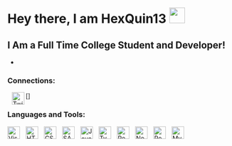 # Hey there, I am HexQuin13 <img src="https://raw.githubusercontent.com/MartinHeinz/MartinHeinz/master/wave.gif" width="35px">

## I Am a Full Time College Student and Developer!

-

### Connections:
[<img align="left" alt="Twitter" width="28px" src="https://cdn.jsdelivr.net/gh/devicons/devicon/icons/twitter/twitter-original.svg" style="padding-left: 10px;" />]

### Languages and Tools:

<img align="left" alt="Visual Studio Code" width="28px" src="https://cdn.jsdelivr.net/gh/devicons/devicon/icons/vscode/vscode-original.svg" style="padding-right: 10px;" />
<img align="left" alt="HTML" width="28px" src="https://cdn.jsdelivr.net/gh/devicons/devicon/icons/html5/html5-original.svg" style="padding-right: 10px;" />
<img align="left" alt="CSS" width="28px" src="https://cdn.jsdelivr.net/gh/devicons/devicon/icons/css3/css3-original.svg" style="padding-right: 10px;" />
<img align="left" alt="SASS" width="28px" src="https://cdn.jsdelivr.net/gh/devicons/devicon/icons/sass/sass-original.svg" style="padding-right: 10px;" />
<img align="left" alt="JavaScript" width="28px" src="https://cdn.jsdelivr.net/gh/devicons/devicon/icons/javascript/javascript-original.svg" style="padding-right: 10px;" />
<img align="left" alt="Typescript" width="28px" src="https://cdn.jsdelivr.net/gh/devicons/devicon/icons/typescript/typescript-original.svg" style="padding-right: 10px;" />
<img align="left" alt="React" width="28px" src="https://cdn.jsdelivr.net/gh/devicons/devicon/icons/react/react-original.svg" style="padding-right: 10px;" />
<img align="left" alt="NodeJs" width="28px" src="https://cdn.jsdelivr.net/gh/devicons/devicon/icons/nodejs/nodejs-original.svg" style="padding-right: 10px;" />
<img align="left" alt="Postgresql" width="28px" src="https://cdn.jsdelivr.net/gh/devicons/devicon/icons/postgresql/postgresql-original.svg" style="padding-right: 10px;" />
<img align="left" alt="MySQL" width="28px" src="https://cdn.jsdelivr.net/gh/devicons/devicon/icons/mysql/mysql-original.svg" style="padding-right: 10px;" />
